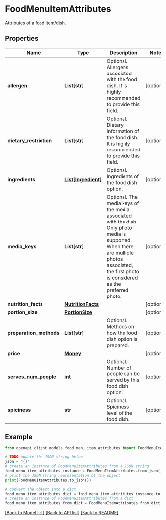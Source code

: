 # FoodMenuItemAttributes

Attributes of a food item/dish.

## Properties

Name | Type | Description | Notes
------------ | ------------- | ------------- | -------------
**allergen** | **List[str]** | Optional. Allergens associated with the food dish. It is highly recommended to provide this field. | [optional] 
**dietary_restriction** | **List[str]** | Optional. Dietary information of the food dish. It is highly recommended to provide this field. | [optional] 
**ingredients** | [**List[Ingredient]**](Ingredient.md) | Optional. Ingredients of the food dish option. | [optional] 
**media_keys** | **List[str]** | Optional. The media keys of the media associated with the dish. Only photo media is supported. When there are multiple photos associated, the first photo is considered as the preferred photo. | [optional] 
**nutrition_facts** | [**NutritionFacts**](NutritionFacts.md) |  | [optional] 
**portion_size** | [**PortionSize**](PortionSize.md) |  | [optional] 
**preparation_methods** | **List[str]** | Optional. Methods on how the food dish option is prepared. | [optional] 
**price** | [**Money**](Money.md) |  | [optional] 
**serves_num_people** | **int** | Optional. Number of people can be served by this food dish option. | [optional] 
**spiciness** | **str** | Optional. Spiciness level of the food dish. | [optional] 

## Example

```python
from openapi_client.models.food_menu_item_attributes import FoodMenuItemAttributes

# TODO update the JSON string below
json = "{}"
# create an instance of FoodMenuItemAttributes from a JSON string
food_menu_item_attributes_instance = FoodMenuItemAttributes.from_json(json)
# print the JSON string representation of the object
print(FoodMenuItemAttributes.to_json())

# convert the object into a dict
food_menu_item_attributes_dict = food_menu_item_attributes_instance.to_dict()
# create an instance of FoodMenuItemAttributes from a dict
food_menu_item_attributes_from_dict = FoodMenuItemAttributes.from_dict(food_menu_item_attributes_dict)
```
[[Back to Model list]](../README.md#documentation-for-models) [[Back to API list]](../README.md#documentation-for-api-endpoints) [[Back to README]](../README.md)


